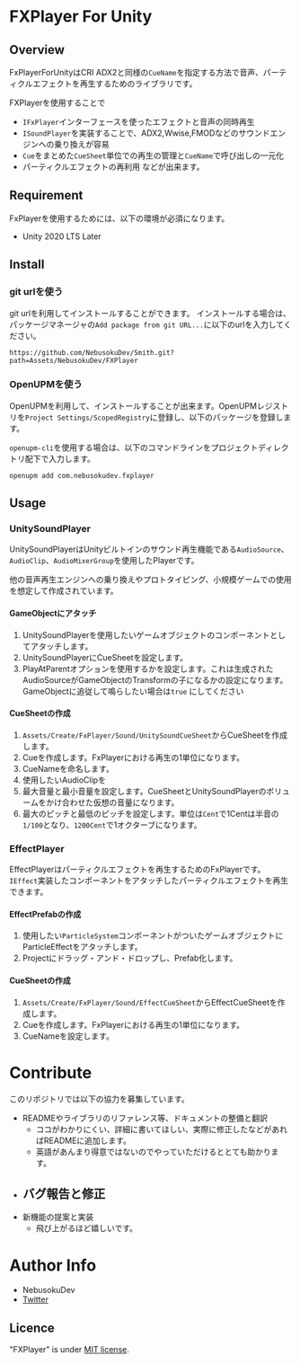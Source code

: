 # FXPlayer For Unity

[//]: # (image or gif)

## Overview

FxPlayerForUnityはCRI ADX2と同様の`CueName`を指定する方法で音声、パーティクルエフェクトを再生するためのライブラリです。

FXPlayerを使用することで
- `IFxPlayer`インターフェースを使ったエフェクトと音声の同時再生
- `ISoundPlayer`を実装することで、ADX2,Wwise,FMODなどのサウンドエンジンへの乗り換えが容易
- `Cue`をまとめた`CueSheet`単位での再生の管理と`CueName`で呼び出しの一元化
- パーティクルエフェクトの再利用
などが出来ます。

## Requirement

FxPlayerを使用するためには、以下の環境が必須になります。

- Unity 2020 LTS Later

## Install

### git urlを使う

git urlを利用してインストールすることができます。 インストールする場合は、 パッケージマネージャの`Add package from git URL...`に以下のurlを入力してください。

```text
https://github.com/NebusokuDev/Smith.git?path=Assets/NebusokuDev/FXPlayer
```

### OpenUPMを使う

OpenUPMを利用して、インストールすることが出来ます。OpenUPMレジストリを`Project Settings/ScopedRegistry`に登録し、以下のパッケージを登録します。

`openupm-cli`を使用する場合は、以下のコマンドラインをプロジェクトディレクトリ配下で入力します。

```text
openupm add com.nebusokudev.fxplayer
```

## Usage

### UnitySoundPlayer
UnitySoundPlayerはUnityビルトインのサウンド再生機能である`AudioSource`、`AudioClip`、`AudioMixerGroup`を使用したPlayerです。

他の音声再生エンジンへの乗り換えやプロトタイピング、小規模ゲームでの使用を想定して作成されています。

#### GameObjectにアタッチ

1. UnitySoundPlayerを使用したいゲームオブジェクトのコンポーネントとしてアタッチします。
2. UnitySoundPlayerにCueSheetを設定します。
3. PlayAtParentオプションを使用するかを設定します。これは生成されたAudioSourceがGameObjectのTransformの子になるかの設定になります。GameObjectに追従して鳴らしたい場合は`true`
   にしてください

#### CueSheetの作成

1. `Assets/Create/FxPlayer/Sound/UnitySoundCueSheet`からCueSheetを作成します。
2. Cueを作成します。FxPlayerにおける再生の1単位になります。
3. CueNameを命名します。
4. 使用したいAudioClipを
5. 最大音量と最小音量を設定します。CueSheetとUnitySoundPlayerのボリュームをかけ合わせた仮想の音量になります。
6. 最大のピッチと最低のピッチを設定します。単位は`Cent`で1Centは半音の`1/100`となり、`1200Cent`で1オクターブになります。

### EffectPlayer
EffectPlayerはパーティクルエフェクトを再生するためのFxPlayerです。`IEffect`実装したコンポーネントをアタッチしたパーティクルエフェクトを再生できます。

#### EffectPrefabの作成
1. 使用したい`ParticleSystem`コンポーネントがついたゲームオブジェクトにParticleEffectをアタッチします。
2. Projectにドラッグ・アンド・ドロップし、Prefab化します。

#### CueSheetの作成
1. `Assets/Create/FxPlayer/Sound/EffectCueSheet`からEffectCueSheetを作成します。
2. Cueを作成します。FxPlayerにおける再生の1単位になります。
3. CueNameを設定します。



# Contribute

このリポジトリでは以下の協力を募集しています。

- READMEやライブラリのリファレンス等、ドキュメントの整備と翻訳
    - ココがわかりにくい、詳細に書いてほしい、実際に修正したなどがあればREADMEに追加します。
    - 英語があんまり得意ではないのでやっていただけるととても助かります。
- バグ報告と修正
  - 
- 新機能の提案と実装
    - 飛び上がるほど嬉しいです。

# Author Info

- NebusokuDev
- [Twitter](https://twitter.com/neubsoku_dev)

## Licence

"FXPlayer" is under [MIT license](https://en.wikipedia.org/wiki/MIT_License).